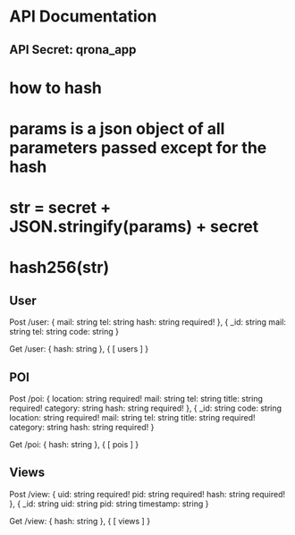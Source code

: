# API Documentation 
## API Secret: qrona_app

# how to hash
# params is a json object of all parameters passed except for the hash
# str = secret + JSON.stringify(params) + secret
# hash256(str)

## User 

Post /user: {
    mail: string
    tel: string
    hash: string required!
}, {
    _id: string
    mail: string
    tel: string
    code: string
}
<!-- mail or tel, one is required -->

Get /user: {
    hash: string
}, {
    [
        users
    ]
}


## POI

Post /poi: {
    location: string required!
    mail: string
    tel: string
    title: string required!
    category: string
    hash: string required!
}, {
    _id: string
    code: string
    location: string required!
    mail: string
    tel: string
    title: string required!
    category: string
    hash: string required!
}
<!-- mail or tel, one is required -->

Get /poi: {
    hash: string
}, {
    [
        pois
    ]
}


## Views

Post /view: {
    uid: string required!
    pid: string required!
    hash: string required!
}, {
    _id: string
    uid: string
    pid: string
    timestamp: string
}

Get /view: {
    hash: string
}, {
    [
        views
    ]
}